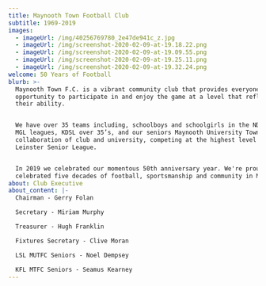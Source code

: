 ```yaml
---
title: Maynooth Town Football Club
subtitle: 1969-2019
images:
  - imageUrl: /img/40256769780_2e47de941c_z.jpg
  - imageUrl: /img/screenshot-2020-02-09-at-19.18.22.png
  - imageUrl: /img/screenshot-2020-02-09-at-19.09.55.png
  - imageUrl: /img/screenshot-2020-02-09-at-19.25.11.png
  - imageUrl: /img/screenshot-2020-02-09-at-19.32.24.png
welcome: 50 Years of Football
blurb: >-
  Maynooth Town F.C. is a vibrant community club that provides everyone with the
  opportunity to participate in and enjoy the game at a level that reflects
  their ability. 


  We have over 35 teams including, schoolboys and schoolgirls in the NDSL and
  MGL leagues, KDSL over 35’s, and our seniors Maynooth University Town - a
  collaboration of club and university, competing at the highest level in the
  Leinster Senior League.


  In 2019 we celebrated our momentous 50th anniversary year. We're proud to have
  celebrated five decades of football, sportsmanship and community in Maynooth.
about: Club Executive
about_content: |-
  Chairman - Gerry Folan

  Secretary - Miriam Murphy

  Treasurer - Hugh Franklin

  Fixtures Secretary - Clive Moran

  LSL MUTFC Seniors - Noel Dempsey

  KFL MTFC Seniors - Seamus Kearney
---
```


